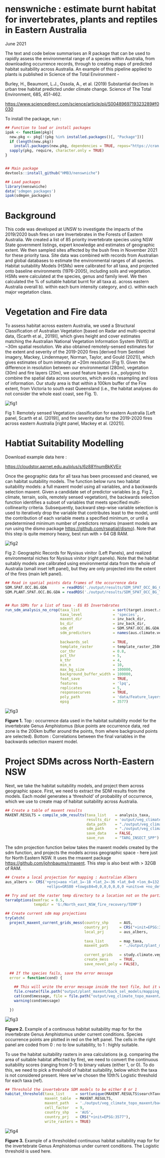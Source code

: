 nenswniche : estimate burnt habitat for invertebrates, plants and
reptiles in Eastern Australia
================
June 2021

  

The text and code below summarises an R package that can be used to
rapidly assess the environmental range of a species within
Australia, from downloading occurrence records, through to creating maps
of predicted habitat suitability across Australia. An example of this 
pipeline applied to plants is published in Science of the Total Environment -

  

Burley, H., Beaumont, L.J., Ossola, A., et al. (2019) Substantial
declines in urban tree habitat predicted under climate change. Science
of The Total Environment, 685, 451-462.

<https://www.sciencedirect.com/science/article/pii/S0048969719323289#f0030>

  

To install the package, run :

``` r
## Function to load or install packages
ipak <- function(pkg){
  new.pkg <- pkg[!(pkg %in% installed.packages()[, "Package"])]
  if (length(new.pkg))
    install.packages(new.pkg, dependencies = TRUE, repos="https://cran.csiro.au/")
  sapply(pkg, require, character.only = TRUE)
}


## Main package 
devtools::install_github("HMB3/nenswniche")

## Load packages 
library(nenswniche)
data('sdmgen_packages')
ipak(sdmgen_packages)
```

  
  
  

# Background

This code was developed at UNSW to investigate the impacts of
the 2019/2020 bush fires on rare Invertebrates in the Forests of Eastern Australia.
We created a list of 85 priority invertebrate species using NSW State government 
listings, expert knowledge and estimates of geographic extent.  We then 
sampled sites affected by the bush fires in November 2021 for these priority 
taxa. Site data was combined with records from Australian and global databases 
to estimate the environmental ranges of all species. Habitat suitability Models 
(HSMs) were calibrated for all taxa, and projected onto baseline environments 
(1976-2005), including soils and vegetation. HSMs were calculated at the species, 
genus and family level. We then calculated the % of suitable habitat burnt for all 
taxa a). across eastern Australia overall b). within each burn intensity category,
and c). within each major vegetation class. 


# Vegetation and Fire data

To assess habitat across eastern Australia, we used a Structural Classification of 
Australian Vegetation [based on Radar and multi-spectral data, (Scarth et al., 2019)], 
which gives height and cover estimates matching the Australian National Vegetation Information 
System (NVIS) at ~30m spatial resolution. We also obtained remotely-sensed estimates 
for the extent and severity of the 2019-2020 fires [derived from Sentinel imagery, 
Mackey, Lindenmayer, Norman, Taylor, and Gould (2021)], which gives estimates of 
burn intensity at ~20m resolution (Fig 1). Given the difference in resolution between 
our environmental (280m), vegetation (30m) and fire layers (20m), we used feature 
layers (i.e., polygons) to combine the spatial data across sources, which avoids 
resampling and loss of information. Our study area is that within a 100km 
buffer of the Fire extent, from Victoria to south east Queensland (i.e., the habitat 
analyses do not consider the whole east coast, see Fig. 1).


![fig1](https://github.com/HMB3/nenswniche/blob/master/output/Figures/Fig_Veg_Fire.png?raw=true)

Fig 1: Remotely sensed Vegetation classification for eastern Australia [Left panel, 
Scarth et al. (2019)], and fire severity data for the 2019-2020 fires across eastern 
Australia [right panel, Mackey et al. (2021)]. 
  

# Habtiat Suitability Modelling

  

Download example data here :

  

<https://cloudstor.aarnet.edu.au/plus/s/6z88YnumBkKVEir>

  

Once the geographic data for all taxa has been processed and cleaned, we
can habitat suitability models. The function below runs two habitat
suitability models: a full maxent model using all variables, and a
backwards selection maxent. Given a candidate set of predictor
variables (e.g. Fig 2, climate, terrain, soils, remotely sensed vegetation), 
the backwards selection function identifies a subset of
variables that meets specified multi-collinearity criteria.
Subsequently, backward step-wise variable selection is used to
iteratively drop the variable that contributes least to the model, until
the contribution of each variable meets a specified minimum, or until a
predetermined minimum number of predictors remains (maxent models are
run using the dismo package <https://github.com/rspatial/dismo>). Note
that this step is quite memory heavy, best run with > 64 GB RAM.


![fig2](https://github.com/HMB3/nenswniche/blob/master/output/Figures/Fig_1_niches.png?raw=true)

Fig 2: Geographic Records for Nysisus vinitor (Left Panels), and realized environmental 
niches for Nysisus vinitor (right panels). Note that the habitat suitably models are 
calibrated using environmental data from the whole of Australia (small inset left panel), 
but they are only projected into the extent of the fires (main left panel).  



``` r
## Read in spatial points data frames of the occurrence data
SDM.SPAT.OCC.BG.GDA       = readRDS('./output/results/SDM_SPAT_OCC_BG_GDA_ALL_TARGET_INVERT_TAXA.rds')
SDM.PLANT.SPAT.OCC.BG.GDA = readRDS('./output/results/SDM_SPAT_OCC_BG_TARGET_HOST_PLANTS.rds')


## Run SDMs for a list of taxa - EG 85 Invertebrates
run_sdm_analysis_no_crop(taxa_list               = sort(target.insect.spp),
                         taxa_level              = 'species',
                         maxent_dir              = inv_back_dir,     
                         bs_dir                  = inv_back_dir,
                         sdm_df                  = SDM.SPAT.OCC.BG.GDA,
                         sdm_predictors          = names(aus.climate.veg.grids.250m),
                         
                         backwards_sel           = TRUE,      
                         template_raster         = template_raster_250m,
                         cor_thr                 = 0.8,  
                         pct_thr                 = 5, 
                         k_thr                   = 4, 
                         min_n                   = 10,  
                         max_bg_size             = 100000,
                         background_buffer_width = 100000,
                         feat_save               = TRUE,
                         features                = 'lpq',
                         replicates              = 5,
                         responsecurves          = TRUE,
                         poly_path               = 'data/Feature_layers/Boundaries/AUS_2016_AUST.shp',
                         epsg                    = 3577)
```

  

![fig3](https://github.com/HMB3/nenswniche/blob/master/output/Figures/Fig_1_niches.png?raw=true)


  

**Figure 1.** Top : occurrence data used in the habitat suitability
model for the invertebrate Genus Amphistomus (blue points are occurrence
data, red zone is the 200km buffer around the points, from where
background points are selected). Bottom : Correlations between the final
variables in the backwards selection maxent model.

  

# Project SDMs across North-Eastern NSW

  

Next, we take the habitat suitability models, and project them across
geographic space. First, we need to extract the SDM results from the
models. Each model generates a ‘threshold’ of probability of occurrence,
which we use to create map of habitat suitability across Australia.

  

``` r
## Create a table of maxent results
MAXENT.RESULTS = compile_sdm_results(taxa_list    = analysis_taxa,
                                     results_dir  = 'output/veg_climate_topo_maxent/back_sel_models',
                                     data_path    = "./output/veg_climate_topo_maxent/Habitat_suitability/",
                                     sdm_path     = "./output/veg_climate_topo_maxent/back_sel_models/",
                                     save_data    = FALSE,
                                     save_run     = "TARG_INSECT_SPP")
```

  

The sdm projection function below takes the maxent models created by the
sdm function, and projects the models across geographic space - here
just for North Eastern NSW. It uses the rmaxent package
<https://github.com/johnbaums/rmaxent>. This step is also best with &gt;
32GB of RAM.

  

``` r
## Create a local projection for mapping : Australian Albers
aus_albers <- CRS('+proj=aea +lat_1=-18 +lat_2=-36 +lat_0=0 +lon_0=132 +x_0=0 +y_0=0 
                   +ellps=GRS80 +towgs84=0,0,0,0,0,0,0 +units=m +no_defs')

## Try and set the raster temp directory to a location not on the partition, to save space
terraOptions(memfrac = 0.5, 
             tempdir = 'G:/North_east_NSW_fire_recovery/TEMP')

## Create current sdm map projections
tryCatch(
  project_maxent_current_grids_mess(country_shp     = AUS, 
                                    country_prj     = CRS("+init=EPSG:3577"),
                                    local_prj       = aus_albers,
                                    
                                    taxa_list       = map_taxa,    
                                    maxent_path     = './output/plant_maxent/back_sel_models/',
                                    
                                    current_grids   = study.climate.veg.grids,         
                                    create_mess     = TRUE,
                                    save_novel_poly = FALSE),
  
  ## If the species fails, save the error message
  error = function(cond) {
    
    ## This will write the error message inside the text file, but it won't include the species
    file.create(file.path("output/plant_maxent/back_sel_models/mapping_failed_current.txt"))
    cat(cond$message, file = file.path("output/veg_climate_topo_maxent/back_sel_models/mapping_failed_current.txt"))
    warning(cond$message)
    
  })
```

  

![fig3](https://github.com/HMB3/nenswniche/blob/master/output/Amphistomus_mess_panel.png?raw=true)

**Figure 2.** Example of a continuous habitat suitability map for for
the invertebrate Genus Amphistomus under current conditions. Species
occurrence points are plotted in red on the left panel. The cells in the
right panel are coded from 0 : no to low suitability, to 1 : highly
suitable.

  

To use the habitat suitability rasters in area calculations
(e.g. comparing the area of suitable habitat affected by fire), we need
to convert the continuous suitability scores (ranging from 0-1) to
binary values (either 1, or 0). To do this, we need to pick a threshold
of habitat suitability, below which the taxa is not considered present.
Here we’ve chosen the 10th% Logistic threshold for each taxa (ref).

  

``` r
## Threshold the invertebrate SDM models to be either 0 or 1
habitat_threshold(taxa_list     = sort(unique(MAXENT.RESULTS$searchTaxon)),
                  maxent_table  = MAXENT.RESULTS,
                  maxent_path   = './output/veg_climate_topo_maxent/back_sel_models/',
                  cell_factor   = 9,
                  country_shp   = 'AUS',
                  country_prj   = CRS("+init=EPSG:3577"),
                  write_rasters = TRUE)
```

  

![fig4](https://github.com/HMB3/nenswniche/blob/master/output/Amphistomus_current_suit_not_novel_above_0.1401.png?raw=true)

**Figure 3.** Example of a thresholded continuous habitat suitability
map for for the invertebrate Genus Amphistomus under current conditions.
The Logistic threshold is used here.

  
